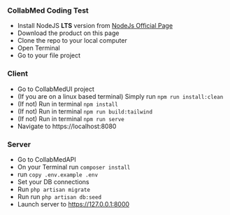 
### CollabMed Coding Test

- Install NodeJS **LTS** version from <a href="https://nodejs.org/en/?ref=creativetim">NodeJs Official Page</a>
- Download the product on this page
- Clone the repo to your local computer
- Open Terminal
- Go to your file project 

### Client

- Go to CollabMedUI project 
- (If you are on a linux based terminal) Simply run `npm run install:clean`
- (If not) Run in terminal `npm install`
- (If not) Run in terminal `npm run build:tailwind` 
- (If not) Run in terminal `npm run serve`
- Navigate to https://localhost:8080


### Server
- Go to CollabMedAPI
- On your Terminal run `composer install`
- run `copy .env.example .env`
- Set your DB connections
- Run  `php artisan migrate`
- Run run `php artisan db:seed`
- Launch server to https://127.0.0.1:8000

